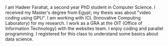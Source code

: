 I am Hadeer Farahat, a second year PhD student in Computer Science. I received my Master's degree from Egypt; my thesis was about "video coding using GPU". I am working with ICL (Innovative Computing Laboratory) for my research. I work as a GRA at the OIT (Office of Information Technology) with the websites team. I enjoy coding and parallel programming. I registered for this class to understand some basics about data science.
